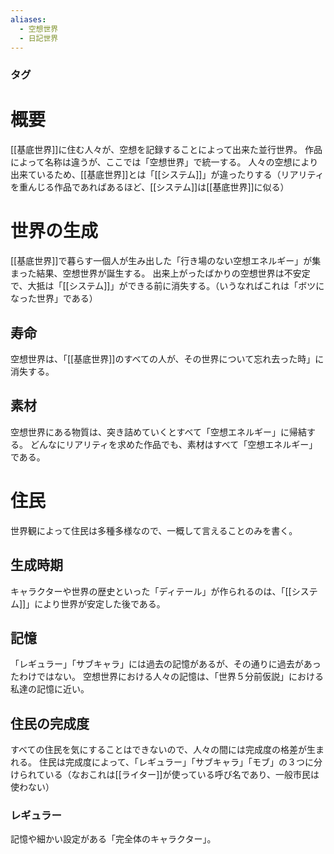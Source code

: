```yaml
---
aliases:
  - 空想世界
  - 日記世界
---
```

### タグ
# 概要
[[基底世界]]に住む人々が、空想を記録することによって出来た並行世界。
作品によって名称は違うが、ここでは「空想世界」で統一する。
人々の空想により出来ているため、[[基底世界]]とは「[[システム]]」が違ったりする（リアリティを重んじる作品であればあるほど、[[システム]]は[[基底世界]]に似る）
# 世界の生成
[[基底世界]]で暮らす一個人が生み出した「行き場のない空想エネルギー」が集まった結果、空想世界が誕生する。
出来上がったばかりの空想世界は不安定で、大抵は「[[システム]]」ができる前に消失する。（いうなればこれは「ボツになった世界」である）
## 寿命
空想世界は、「[[基底世界]]のすべての人が、その世界について忘れ去った時」に消失する。
## 素材
空想世界にある物質は、突き詰めていくとすべて「空想エネルギー」に帰結する。
どんなにリアリティを求めた作品でも、素材はすべて「空想エネルギー」である。
# 住民
世界観によって住民は多種多様なので、一概して言えることのみを書く。
## 生成時期
キャラクターや世界の歴史といった「ディテール」が作られるのは、「[[システム]]」により世界が安定した後である。
## 記憶
「レギュラー」「サブキャラ」には過去の記憶があるが、その通りに過去があったわけではない。
空想世界における人々の記憶は、「世界５分前仮説」における私達の記憶に近い。
## 住民の完成度
すべての住民を気にすることはできないので、人々の間には完成度の格差が生まれる。
住民は完成度によって、「レギュラー」「サブキャラ」「モブ」の３つに分けられている（なおこれは[[ライター]]が使っている呼び名であり、一般市民は使わない）
### レギュラー
記憶や細かい設定がある「完全体のキャラクター」。
